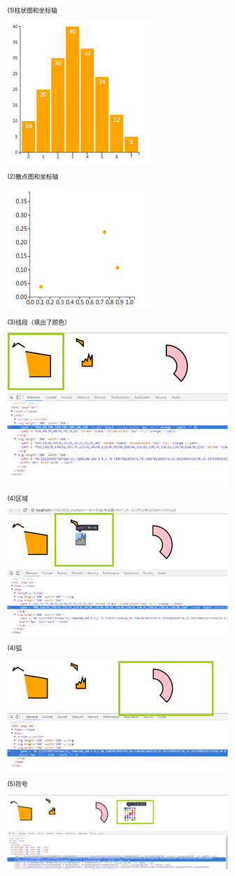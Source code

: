 (1)柱状图和坐标轴

<img src="img/柱状图和坐标轴.png">

(2)散点图和坐标轴

<img src="img/散点图和坐标轴.png">


(3)线段（填出了颜色）

<img src="img/线段.png">

(4)区域


<img src="img/区域.png">



(4)弧


<img src="img/弧.png">

(5)符号


<img src="img/符号.png">
